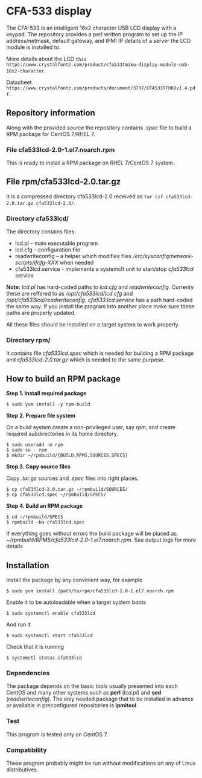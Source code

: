 # CFA-533 display
The CFA-533 is an intelligent 16x2 character USB LCD display with a keypad.
The repository provides a perl written program to set up the IP address/netmask, default gateway, 
and IPMI IP details of a server the LCD module is installed to.


More details about the LCD `this https://www.crystalfontz.com/product/cfa533tmiku-display-module-usb-16x2-character`.


Datasheet `https://www.crystalfontz.com/products/document/3737/CFA533TFHKUv1.4.pdf`.


## Repository information

Along with the provided source the repository contains *.spec* file to build a RPM package for CentOS 7/RHEL 7.


### File cfa533lcd-2.0-1.el7.noarch.rpm
This is ready to install a RPM package on RHEL 7/CentOS 7 system.

## File rpm/cfa533lcd-2.0.tar.gz
It is a compressed directory cfa533lcd-2.0 received as ``tar czf cfa533lcd-2.0.tar.gz cfa533lcd-2.0/``.

### Directory cfa533lcd/
The directory contains files:
- lcd.pl – main executable program
- lcd.cfg – configuration file
- readwriteconfig – a helper which modifies files */etc/sysconfig/network-scripts/ifcfg-XXX* when needed
- cfa533lcd.service - implements a systemclt unit to start/stop *cfa533lcd* service

**Note:** *lcd.pl* has hard-coded paths to *lcd.cfg* and *readwriteconfig*. Currenty these are reffered to as */opt/cfa533lcd/lcd.cfg* and */opt/cfa533lcd/readwriteconfig*. 
*cfa533.lcd.service* has a path hard-coded the same way.
If you install the program into another place make sure these paths are properly updated.

All these files should be installed on a target system to work properly.

### Directory rpm/
It contains file *cfa533lcd.spec* which is needed for building a RPM package and *cfa533lcd-2.0.tar.gz* which is needed to the same purpose.


## How to build an RPM package

**Step 1. Install required package**
```
$ sudo yum install -y rpm-build
```

**Step 2. Prepare file system**

On a build system create a non-privileged user, say *rpm*, and create required subdirectories in its home directory.
```
$ sudo useradd -m rpm
$ sudo su - rpm
$ mkdir ~/rpmbuild/{BUILD,RPMS,SOURCES,SPECS}
```

**Step 3. Copy source files**

Copy *.tar.gz* sources and *.spec* files into right places.
```
$ cp cfa533lcd-2.0.tar.gz ~/rpmbuild/SOURCES/
$ cp cfa533lcd.spec ~/rpmbuild/SPECS/
```

**Step 4. Build an RPM package**
```
$ cd ~/rpmbuild/SPECS
$ rpmbuild -ba cfa533lcd.spec
```
If everything goes without errors the build package will be placed as *~/rpmbuild/RPMS/cfa533lcd-2.0-1.el7.noarch.rpm*. 
See output logs for more details

## Installation
Install the package by any convinient way, for example
```
$ sudo yum install /path/to/rpm/cfa533lcd-2.0-1.el7.noarch.rpm
```
Enable it to be autoloadable when a target system boots
```
$ sudo systemctl enable cfa533lcd
```
And run it 
```
$ sudo systemctl start cfa533lcd
```
Check that it is running
```
$ systemctl status cfa533lcd
```
### Dependencies
The package depends on the basic tools usually presented into each CentOS and many other systems such as **perl** (*lcd.pl*) and **sed** (*readwriteconfig*). The only needed package that to be installed in advance or available in preconfigured repositories is **ipmitool**.

### Test
This program is tested only on CentOS 7.

### Compatibility
These program probably might be run without modifications on any of Linux distributives.

